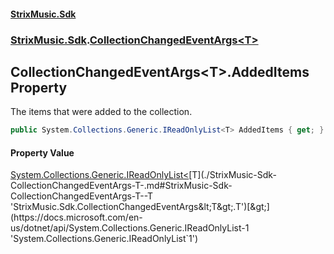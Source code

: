 #### [StrixMusic.Sdk](./index.md 'index')
### [StrixMusic.Sdk](./StrixMusic-Sdk.md 'StrixMusic.Sdk').[CollectionChangedEventArgs&lt;T&gt;](./StrixMusic-Sdk-CollectionChangedEventArgs-T-.md 'StrixMusic.Sdk.CollectionChangedEventArgs&lt;T&gt;')
## CollectionChangedEventArgs&lt;T&gt;.AddedItems Property
The items that were added to the collection.  
```csharp
public System.Collections.Generic.IReadOnlyList<T> AddedItems { get; }
```
#### Property Value
[System.Collections.Generic.IReadOnlyList&lt;](https://docs.microsoft.com/en-us/dotnet/api/System.Collections.Generic.IReadOnlyList-1 'System.Collections.Generic.IReadOnlyList`1')[T](./StrixMusic-Sdk-CollectionChangedEventArgs-T-.md#StrixMusic-Sdk-CollectionChangedEventArgs-T--T 'StrixMusic.Sdk.CollectionChangedEventArgs&lt;T&gt;.T')[&gt;](https://docs.microsoft.com/en-us/dotnet/api/System.Collections.Generic.IReadOnlyList-1 'System.Collections.Generic.IReadOnlyList`1')  
